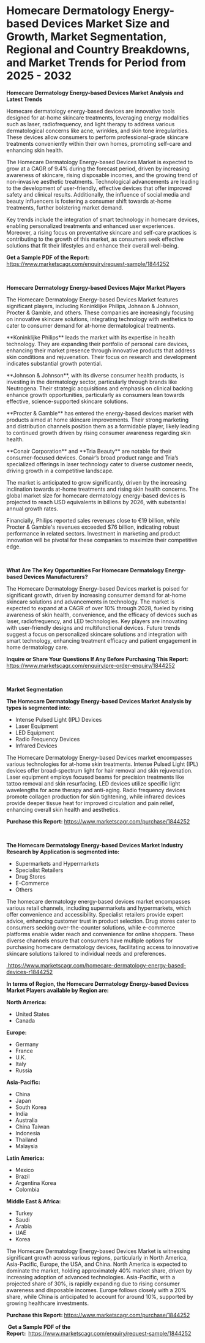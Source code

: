 <p><h1>Homecare Dermatology Energy-based Devices Market Size and Growth, Market Segmentation, Regional and Country Breakdowns, and Market Trends for Period from 2025 -  2032</h1></p><p><strong>Homecare Dermatology Energy-based Devices Market Analysis and Latest Trends</strong></p>
<p><p>Homecare dermatology energy-based devices are innovative tools designed for at-home skincare treatments, leveraging energy modalities such as laser, radiofrequency, and light therapy to address various dermatological concerns like acne, wrinkles, and skin tone irregularities. These devices allow consumers to perform professional-grade skincare treatments conveniently within their own homes, promoting self-care and enhancing skin health.</p><p>The Homecare Dermatology Energy-based Devices Market is expected to grow at a CAGR of 9.4% during the forecast period, driven by increasing awareness of skincare, rising disposable incomes, and the growing trend of non-invasive aesthetic treatments. Technological advancements are leading to the development of user-friendly, effective devices that offer improved safety and clinical results. Additionally, the influence of social media and beauty influencers is fostering a consumer shift towards at-home treatments, further bolstering market demand.</p><p>Key trends include the integration of smart technology in homecare devices, enabling personalized treatments and enhanced user experiences. Moreover, a rising focus on preventative skincare and self-care practices is contributing to the growth of this market, as consumers seek effective solutions that fit their lifestyles and enhance their overall well-being.</p></p>
<p><strong>Get a Sample PDF of the Report:&nbsp;</strong> <a href="https://www.marketscagr.com/enquiry/request-sample/1844252?utm_campaign=3274&utm_medium=2&utm_source=Github&utm_content=ia&utm_term=14042025&utm_id=homecare-dermatology-energy-based-devices">https://www.marketscagr.com/enquiry/request-sample/1844252</a></p>
<p>&nbsp;</p>
<p><strong>Homecare Dermatology Energy-based Devices Major Market Players</strong></p>
<p><p>The Homecare Dermatology Energy-based Devices Market features significant players, including Koninklijke Philips, Johnson & Johnson, Procter & Gamble, and others. These companies are increasingly focusing on innovative skincare solutions, integrating technology with aesthetics to cater to consumer demand for at-home dermatological treatments.</p><p>**Koninklijke Philips** leads the market with its expertise in health technology. They are expanding their portfolio of personal care devices, enhancing their market presence through innovative products that address skin conditions and rejuvenation. Their focus on research and development indicates substantial growth potential.</p><p>**Johnson & Johnson**, with its diverse consumer health products, is investing in the dermatology sector, particularly through brands like Neutrogena. Their strategic acquisitions and emphasis on clinical backing enhance growth opportunities, particularly as consumers lean towards effective, science-supported skincare solutions.</p><p>**Procter & Gamble** has entered the energy-based devices market with products aimed at home skincare improvements. Their strong marketing and distribution channels position them as a formidable player, likely leading to continued growth driven by rising consumer awareness regarding skin health.</p><p>**Conair Corporation** and **Tria Beauty** are notable for their consumer-focused devices. Conair’s broad product range and Tria’s specialized offerings in laser technology cater to diverse customer needs, driving growth in a competitive landscape.</p><p>The market is anticipated to grow significantly, driven by the increasing inclination towards at-home treatments and rising skin health concerns. The global market size for homecare dermatology energy-based devices is projected to reach USD equivalents in billions by 2026, with substantial annual growth rates.</p><p>Financially, Philips reported sales revenues close to €19 billion, while Procter & Gamble's revenues exceeded $76 billion, indicating robust performance in related sectors. Investment in marketing and product innovation will be pivotal for these companies to maximize their competitive edge.</p></p>
<p>&nbsp;</p>
<p><strong>What Are The Key Opportunities For Homecare Dermatology Energy-based Devices Manufacturers?</strong></p>
<p><p>The Homecare Dermatology Energy-based Devices market is poised for significant growth, driven by increasing consumer demand for at-home skincare solutions and advancements in technology. The market is expected to expand at a CAGR of over 10% through 2028, fueled by rising awareness of skin health, convenience, and the efficacy of devices such as laser, radiofrequency, and LED technologies. Key players are innovating with user-friendly designs and multifunctional devices. Future trends suggest a focus on personalized skincare solutions and integration with smart technology, enhancing treatment efficacy and patient engagement in home dermatology care.</p></p>
<p><strong>Inquire or Share Your Questions If Any Before Purchasing This Report:</strong> <a href="https://www.marketscagr.com/enquiry/pre-order-enquiry/1844252?utm_campaign=3274&utm_medium=2&utm_source=Github&utm_content=ia&utm_term=14042025&utm_id=homecare-dermatology-energy-based-devices">https://www.marketscagr.com/enquiry/pre-order-enquiry/1844252</a></p>
<p>&nbsp;</p>
<p><strong>Market Segmentation</strong></p>
<p><strong>The Homecare Dermatology Energy-based Devices Market Analysis by types is segmented into:</strong></p>
<p><ul><li>Intense Pulsed Light (IPL) Devices</li><li>Laser Equipment</li><li>LED Equipment</li><li>Radio Frequency Devices</li><li>Infrared Devices</li></ul></p>
<p><p>The Homecare Dermatology Energy-based Devices market encompasses various technologies for at-home skin treatments. Intense Pulsed Light (IPL) devices offer broad-spectrum light for hair removal and skin rejuvenation. Laser equipment employs focused beams for precision treatments like tattoo removal and skin resurfacing. LED devices utilize specific light wavelengths for acne therapy and anti-aging. Radio frequency devices promote collagen production for skin tightening, while infrared devices provide deeper tissue heat for improved circulation and pain relief, enhancing overall skin health and aesthetics.</p></p>
<p><strong>Purchase this Report:&nbsp;</strong><a href="https://www.marketscagr.com/purchase/1844252?utm_campaign=3274&utm_medium=2&utm_source=Github&utm_content=ia&utm_term=14042025&utm_id=homecare-dermatology-energy-based-devices">https://www.marketscagr.com/purchase/1844252</a></p>
<p>&nbsp;</p>
<p><strong>The Homecare Dermatology Energy-based Devices Market Industry Research by Application is segmented into:</strong></p>
<p><ul><li>Supermarkets and Hypermarkets</li><li>Specialist Retailers</li><li>Drug Stores</li><li>E-Commerce</li><li>Others</li></ul></p>
<p><p>The homecare dermatology energy-based devices market encompasses various retail channels, including supermarkets and hypermarkets, which offer convenience and accessibility. Specialist retailers provide expert advice, enhancing customer trust in product selection. Drug stores cater to consumers seeking over-the-counter solutions, while e-commerce platforms enable wider reach and convenience for online shoppers. These diverse channels ensure that consumers have multiple options for purchasing homecare dermatology devices, facilitating access to innovative skincare solutions tailored to individual needs and preferences.</p></p>
<p><a href="https://www.marketscagr.com/homecare-dermatology-energy-based-devices-r1844252?utm_campaign=3274&utm_medium=2&utm_source=Github&utm_content=ia&utm_term=14042025&utm_id=homecare-dermatology-energy-based-devices">&nbsp;https://www.marketscagr.com/homecare-dermatology-energy-based-devices-r1844252</a></p>
<p><strong>In terms of Region, the Homecare Dermatology Energy-based Devices Market Players available by Region are:</strong></p>
<p>
    <p> <strong> North America: </strong>
        <ul>
            <li>United States</li>
            <li>Canada</li>
        </ul>
        </p> 
    <p> <strong> Europe: </strong>
        <ul>
            <li>Germany</li>
            <li>France</li>
            <li>U.K.</li>
            <li>Italy</li>
            <li>Russia</li>
        </ul>
        </p> 
    <p> <strong> Asia-Pacific: </strong>
        <ul>
            <li>China</li>
            <li>Japan</li>
            <li>South Korea</li>
            <li>India</li>
            <li>Australia</li>
            <li>China Taiwan</li>
            <li>Indonesia</li>
            <li>Thailand</li>
            <li>Malaysia</li>
        </ul>
        </p> 
    <p> <strong> Latin America: </strong>
        <ul>
            <li>Mexico</li>
            <li>Brazil</li>
            <li>Argentina Korea</li>
            <li>Colombia</li>
        </ul>
        </p> 
    <p> <strong> Middle East & Africa: </strong>
        <ul>
            <li>Turkey</li>
            <li>Saudi</li>
            <li>Arabia</li>
            <li>UAE</li>
            <li>Korea</li>
        </ul>
    </p>
    </p>
<p><p>The Homecare Dermatology Energy-based Devices Market is witnessing significant growth across various regions, particularly in North America, Asia-Pacific, Europe, the USA, and China. North America is expected to dominate the market, holding approximately 40% market share, driven by increasing adoption of advanced technologies. Asia-Pacific, with a projected share of 30%, is rapidly expanding due to rising consumer awareness and disposable incomes. Europe follows closely with a 20% share, while China is anticipated to account for around 10%, supported by growing healthcare investments.</p></p>
<p><strong>Purchase this Report: </strong><a href="https://www.marketscagr.com/purchase/1844252?utm_campaign=3274&utm_medium=2&utm_source=Github&utm_content=ia&utm_term=14042025&utm_id=homecare-dermatology-energy-based-devices">https://www.marketscagr.com/purchase/1844252</a></p>
<p>&nbsp;<strong>Get a Sample PDF of the Report:&nbsp;&nbsp;</strong><a href="https://www.marketscagr.com/enquiry/request-sample/1844252?utm_campaign=3274&utm_medium=2&utm_source=Github&utm_content=ia&utm_term=14042025&utm_id=homecare-dermatology-energy-based-devices">https://www.marketscagr.com/enquiry/request-sample/1844252</a></p>
<p><strong></strong></p>
<p><p></p><p></p><p></p></p>